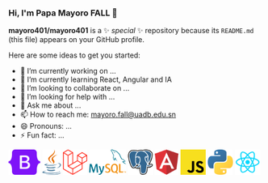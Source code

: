 ### Hi, I'm Papa Mayoro FALL 👋

**mayoro401/mayoro401** is a ✨ _special_ ✨ repository because its `README.md` (this file) appears on your GitHub profile.

Here are some ideas to get you started:

- 🔭 I’m currently working on ...
- 🌱 I’m currently learning React, Angular and IA
- 👯 I’m looking to collaborate on ...
- 🤔 I’m looking for help with ...
- 💬 Ask me about ...
- 📫 How to reach me: mayoro.fall@uadb.edu.sn
- 😄 Pronouns: ...
- ⚡ Fun fact: ...
<div class='container' >
<img src='https://github.com/mayoro401/mayoro401/blob/main/68747470733a2f2f63646e2e737667706f726e2e636f6d2f6c6f676f732f626f6f7473747261702e737667.svg' height="50" height="50">
<img height="50" height="50" src='https://github.com/mayoro401/mayoro401/blob/main/68747470733a2f2f63646e2e737667706f726e2e636f6d2f6c6f676f732f6a6176612e737667.svg'>
<img height="50" height="50" src='https://github.com/mayoro401/mayoro401/blob/main/68747470733a2f2f63646e2e737667706f726e2e636f6d2f6c6f676f732f6c61726176656c2e737667.svg'>
<img 
height="50" height="50" src='https://github.com/mayoro401/mayoro401/blob/main/68747470733a2f2f63646e2e737667706f726e2e636f6d2f6c6f676f732f6d7973716c2e737667.svg'>
<imgg height="50" height="50" src='https://github.com/mayoro401/mayoro401/blob/main/68747470733a2f2f63646e2e737667706f726e2e636f6d2f6c6f676f732f6e65746c6966792e737667.svg'>
<img height="50" height="50" src='https://github.com/mayoro401/mayoro401/blob/main/68747470733a2f2f63646e2e737667706f726e2e636f6d2f6c6f676f732f706f737467726573716c2e737667.svg'>
<imgg height="50" height="50" src='https://github.com/mayoro401/mayoro401/blob/main/68747470733a2f2f63646e2e737667706f726e2e636f6d2f6c6f676f732f76697375616c2d73747564696f2d636f64652e737667.svg'>
<img height="50" height="50" src='https://github.com/mayoro401/mayoro401/blob/main/angular-icon.svg'>
<img height="50" height="50" src='https://github.com/mayoro401/mayoro401/blob/main/javascript.svg'>
<img height="50" height="50" src='https://github.com/mayoro401/mayoro401/blob/main/phython-icon.svg'>
<img height="50" height="50" src='https://github.com/mayoro401/mayoro401/blob/main/react-1-logo-png-transparent-removebg-preview.png'>
</div>
